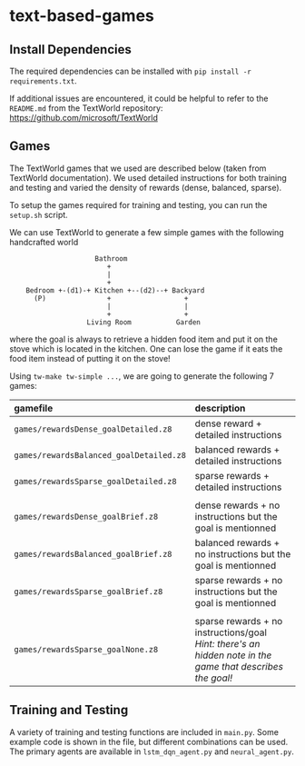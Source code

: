 # text-based-games

## Install Dependencies
The required dependencies can be installed with `pip install -r requirements.txt`.

If additional issues are encountered, it could be helpful to refer to the `README.md` from the TextWorld repository: https://github.com/microsoft/TextWorld


## Games
The TextWorld games that we used are described below (taken from TextWorld documentation). We used detailed instructions for both training and testing and varied the density of rewards (dense, balanced, sparse). 

To setup the games required for training and testing, you can run the `setup.sh` script.

We can use TextWorld to generate a few simple games with the following handcrafted world
```
                     Bathroom
                        +
                        |
                        +
    Bedroom +-(d1)-+ Kitchen +--(d2)--+ Backyard
      (P)               +                  +
                        |                  |
                        +                  +
                   Living Room           Garden
```
where the goal is always to retrieve a hidden food item and put it on the stove which is located in the kitchen. One can lose the game if it eats the food item instead of putting it on the stove!

Using `tw-make tw-simple ...`, we are going to generate the following 7 games:

| gamefile | description |
| :------- | :---------- |
| `games/rewardsDense_goalDetailed.z8` | dense reward + detailed instructions |
| `games/rewardsBalanced_goalDetailed.z8` | balanced rewards + detailed instructions |
| `games/rewardsSparse_goalDetailed.z8` | sparse rewards + detailed instructions |
| | |
| `games/rewardsDense_goalBrief.z8` | dense rewards + no instructions but the goal is mentionned |
| `games/rewardsBalanced_goalBrief.z8` | balanced rewards + no instructions but the goal is mentionned |
| `games/rewardsSparse_goalBrief.z8` | sparse rewards + no instructions but the goal is mentionned |
| | |
| `games/rewardsSparse_goalNone.z8` | sparse rewards + no instructions/goal<br>_Hint: there's an hidden note in the game that describes the goal!_ |

## Training and Testing
A variety of training and testing functions are included in `main.py`. Some example code is shown in the file, but different combinations can be used. The primary agents are available in `lstm_dqn_agent.py` and `neural_agent.py`.